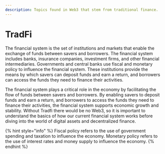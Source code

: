 ```yaml
---
description: Topics found in Web3 that stem from traditional finance.
---
```


# TradFi

The financial system is the set of institutions and markets that enable the exchange of funds between savers and borrowers. The financial system includes banks, insurance companies, investment firms, and other financial intermediaries. Governments and central banks use fiscal and monetary policy to influence the financial system. These institutions provide the means by which savers can deposit funds and earn a return, and borrowers can access the funds they need to finance their activities.&#x20;

The financial system plays a critical role in the economy by facilitating the flow of funds between savers and borrowers. By enabling savers to deposit funds and earn a return, and borrowers to access the funds they need to finance their activities, the financial system supports economic growth and stability. Without Tradfi there would be no Web3, so it is important to understand the basics of how our current financial system works before diving into the world of digital assets and decentralized finance.

{% hint style="info" %}
Fiscal policy refers to the use of government spending and taxation to influence the economy. Monetary policy refers to the use of interest rates and money supply to influence the economy.
{% endhint %}


